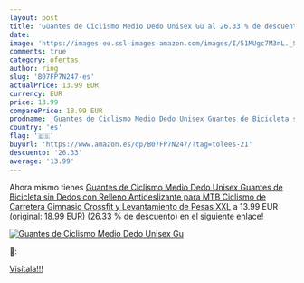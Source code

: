 ```yaml
---
layout: post
title: 'Guantes de Ciclismo Medio Dedo Unisex Gu al 26.33 % de descuento'
date: 
image: 'https://images-eu.ssl-images-amazon.com/images/I/51MUgc7M3nL._SL200_.jpg'
comments: true
category: ofertas
author: ring
slug: 'B07FP7N247-es'
actualPrice: 13.99 EUR
currency: EUR
price: 13.99
comparePrice: 18.99 EUR
prodname: 'Guantes de Ciclismo Medio Dedo Unisex Guantes de Bicicleta sin Dedos con Relleno Antideslizante para MTB  Ciclismo de Carretera  Gimnasio  Crossfit y Levantamiento de Pesas XXL'
country: 'es'
flag: '🇪🇸'
buyurl: 'https://www.amazon.es/dp/B07FP7N247/?tag=tolees-21'
descuento: '26.33'
average: '13.99'
---
```


Ahora mismo tienes [Guantes de Ciclismo Medio Dedo Unisex Guantes de Bicicleta sin Dedos con Relleno Antideslizante para MTB  Ciclismo de Carretera  Gimnasio  Crossfit y Levantamiento de Pesas XXL](https://www.amazon.es/dp/B07FP7N247/?tag=tolees-21) a 13.99 EUR (original: 18.99 EUR) (26.33 %  de descuento) en el siguiente enlace!

[![Guantes de Ciclismo Medio Dedo Unisex Gu](https://images-eu.ssl-images-amazon.com/images/I/51MUgc7M3nL._SL200_.jpg)](https://www.amazon.es/dp/B07FP7N247/?tag=tolees-21)

🔎:


[Visítala!!!](https://www.amazon.es/dp/B07FP7N247/?tag=tolees-21)

